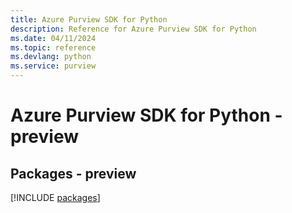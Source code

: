 ```yaml
---
title: Azure Purview SDK for Python
description: Reference for Azure Purview SDK for Python
ms.date: 04/11/2024
ms.topic: reference
ms.devlang: python
ms.service: purview
---
```

# Azure Purview SDK for Python - preview
## Packages - preview
[!INCLUDE [packages](purview-index.md)]